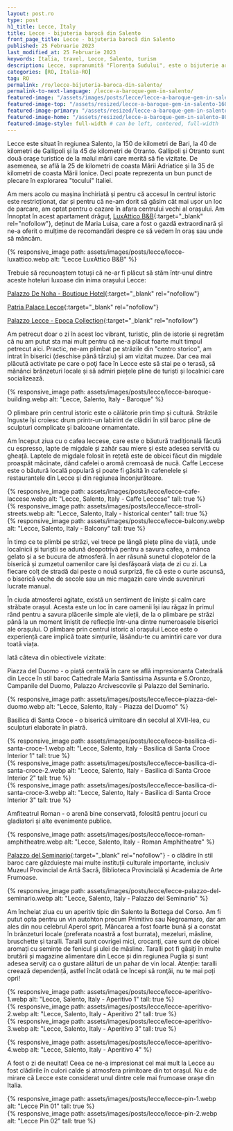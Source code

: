 ```yaml
---
layout: post.ro
type: post
h1_title: Lecce, Italy
title: Lecce - bijuteria barocă din Salento
front_page_title: Lecce - bijuteria barocă din Salento
published: 25 Februarie 2023
last_modified_at: 25 Februarie 2023
keywords: Italia, travel, Lecce, Salento, turism
description: Lecce, supranumită "Florența Sudului", este o bijuterie arhitecturală situată în Salento, Italia. Centrul istoric al orașului este renumit pentru clădirile sale în stil baroc cu ornamente complexe, realizate dintr-un calcar local de culoarea mierii, cunoscut sub numele de "pietra leccese". Dar este cunoscut și pentru atmosfera sa caldă, plină de viaţă și pentru bogăția culturală. Iată experiența noastră "leccese".
categories: [RO, Italia-RO]
tag: RO
permalink: /ro/lecce-bijuteria-baroca-din-salento/
permalink-to-next-language: /lecce-a-baroque-gem-in-salento/
featured-image: "/assets/images/posts/lecce/lecce-a-baroque-gem-in-salento.webp" # full size
featured-image-top: "/assets/resized/lecce-a-baroque-gem-in-salento-1600x900.webp" # width - 1200
featured-image-primary: "/assets/resized/lecce-a-baroque-gem-in-salento-800x450.webp" # width - 1200
featured-image-home: "/assets/resized/lecce-a-baroque-gem-in-salento-800x450.webp" # width - 600
featured-image-style: full-width # can be left, centered, full-width
---
```

Lecce este situat în regiunea Salento, la 150 de kilometri de Bari, la 40 de kilometri de Gallipoli și la 45 de kilometri de Otranto. Gallipoli și Otranto sunt două orașe turistice de la malul mării care merită să fie vizitate. De asemenea, se află la 25 de kilometri de coasta Mării Adriatice și la 35 de kilometri de coasta Mării Ionice. Deci poate reprezenta un bun punct de plecare în explorarea "tocului" Italiei.

Am mers acolo cu mașina închiriată și pentru că accesul în centrul istoric este restricționat, dar și pentru că ne-am dorit să găsim cât mai ușor un loc de parcare, am optat pentru o cazare în afara centrului vechi al orașului. Am înnoptat în acest apartament drăguț, [LuxAttico B&B](https://www.booking.com/hotel/it/luxattico-b-amp-b.en-gb.html?aid=7913345&no_rooms=1&group_adults=2){:target="_blank" rel="nofollow"}, deținut de Maria Luisa, care a fost o gazdă extraordinară și ne-a oferit o mulțime de recomandări despre ce să vedem în oraș sau unde să mâncăm.

{% responsive_image path: assets/images/posts/lecce/lecce-luxattico.webp alt: "Lecce LuxAttico B&B" %}


Trebuie să recunoaștem totuși că ne-ar fi plăcut să stăm într-unul dintre aceste hoteluri luxoase din inima orașului Lecce:

[Palazzo De Noha - Boutique Hotel](https://www.booking.com/hotel/it/palazzo-de-noha.en-gb.html?aid=7913345&no_rooms=1&group_adults=2){:target="_blank" rel="nofollow"}

[Patria Palace Lecce](https://www.booking.com/hotel/it/patria-palace.en-gb.html?aid=7913345&no_rooms=1&group_adults=2){:target="_blank" rel="nofollow"}


[Palazzo Lecce - Epoca Collection](https://www.booking.com/hotel/it/palazzo-lecce.en-gb.html?aid=7913345&no_rooms=1&group_adults=2){:target="_blank" rel="nofollow"}

Am petrecut doar o zi în acest loc vibrant, turistic, plin de istorie și regretăm că nu am putut sta mai mult pentru că ne-a plăcut foarte mult timpul petrecut aici. Practic, ne-am plimbat pe străzile din "centro storico", am intrat în biserici (deschise până târziu) și am vizitat muzee. Dar cea mai plăcută activitate pe care o poţi face în Lecce este să stai pe o terasă, să mănânci brânzeturi locale și să admiri piețele pline de turiști și localnici care socializează.

{% responsive_image path: assets/images/posts/lecce/lecce-baroque-building.webp alt: "Lecce, Salento, Italy - Baroque" %}

O plimbare prin centrul istoric este o călătorie prin timp și cultură. Străzile înguste își croiesc drum printr-un labirint de clădiri în stil baroc pline de sculpturi complicate și balcoane ornamentate.

Am început ziua cu o cafea leccese, care este o băutură tradițională făcută cu espresso, lapte de migdale și zahăr sau miere și este adesea servită cu gheață. Laptele de migdale folosit în rețetă este de obicei făcut din migdale proaspăt măcinate, dând cafelei o aromă cremoasă de nucă. Caffe Leccese este o băutură locală populară și poate fi găsită în cafenelele și restaurantele din Lecce și din regiunea înconjurătoare.


<div class="row mb-4">
    <div class="col-xs-12 col-sm-12 col-md-4 col-lg-4 mt-3">
            {% responsive_image path: assets/images/posts/lecce/lecce-cafe-laccese.webp alt: "Lecce, Salento, Italy - Caffe Leccese" tall: true %}
    </div>
    <div class="col-xs-12 col-sm-12 col-md-4 col-lg-4 mt-3">
            {% responsive_image path: assets/images/posts/lecce/lecce-stroll-streets.webp alt: "Lecce, Salento, Italy - historical center" tall: true %}
    </div>
    <div class="col-xs-12 col-sm-12 col-md-4 col-lg-4 mt-3">
            {% responsive_image path: assets/images/posts/lecce/lecce-balcony.webp alt: "Lecce, Salento, Italy - Balcony" tall: true %}
    </div>
</div>

În timp ce te plimbi pe străzi, vei trece pe lângă piețe pline de viață, unde localnicii și turiștii se adună deopotrivă pentru a savura cafea, a mânca gelato și a se bucura de atmosferă. În aer răsună sunetul clopotelor de la biserică și zumzetul oamenilor care își desfășoară viața de zi cu zi. La fiecare colț de stradă dai peste o nouă surpriză, fie că este o curte ascunsă, o biserică veche de secole sau un mic magazin care vinde suveniruri lucrate manual.

În ciuda atmosferei agitate, există un sentiment de liniște și calm care străbate orașul. Acesta este un loc în care oamenii își iau răgaz în primul rând pentru a savura plăcerile simple ale vieții, de la o plimbare pe străzi până la un moment liniștit de reflecție într-una dintre numeroasele biserici ale orașului. O plimbare prin centrul istoric al orașului Lecce este o experiență care implică toate simțurile, lăsându-te cu amintiri care vor dura toată viața.

Iată câteva din obiectivele vizitate:

Piazza del Duomo - o piață centrală în care se află impresionanta Catedrală din Lecce în stil baroc Cattedrale Maria Santissima Assunta e S.Oronzo, Campanile del Duomo, Palazzo Arcivescovile și Palazzo del Seminario.

{% responsive_image path: assets/images/posts/lecce/lecce-piazza-del-duomo.webp alt: "Lecce, Salento, Italy - Piazza del Duomo" %}

Basilica di Santa Croce - o biserică uimitoare din secolul al XVII-lea, cu sculpturi elaborate în piatră.

<div class="row mb-4">
    <div class="col-xs-12 col-sm-12 col-md-4 col-lg-4 mt-3">
            {% responsive_image path: assets/images/posts/lecce/lecce-basilica-di-santa-croce-1.webp alt: "Lecce, Salento, Italy - Basilica di Santa Croce Interior 1" tall: true %}
    </div>
    <div class="col-xs-12 col-sm-12 col-md-4 col-lg-4 mt-3">
            {% responsive_image path: assets/images/posts/lecce/lecce-basilica-di-santa-croce-2.webp alt: "Lecce, Salento, Italy - Basilica di Santa Croce Interior 2" tall: true %}
    </div>
    <div class="col-xs-12 col-sm-12 col-md-4 col-lg-4 mt-3">
            {% responsive_image path: assets/images/posts/lecce/lecce-basilica-di-santa-croce-3.webp alt: "Lecce, Salento, Italy - Basilica di Santa Croce Interior 3" tall: true %}
    </div>
</div>

Amfiteatrul Roman - o arenă bine conservată, folosită pentru jocuri cu gladiatori și alte evenimente publice.

{% responsive_image path: assets/images/posts/lecce/lecce-roman-amphitheatre.webp alt: "Lecce, Salento, Italy - Roman Amphitheatre" %}

[Palazzo del Seminario](https://museo.diocesilecce.org/il-palazzo-del-seminario/){:target="_blank" rel="nofollow"} -  o clădire în stil baroc care găzduiește mai multe instituții culturale importante, inclusiv Muzeul Provincial de Artă Sacră, Biblioteca Provincială și Academia de Arte Frumoase.

{% responsive_image path: assets/images/posts/lecce/lecce-palazzo-del-seminario.webp alt: "Lecce, Salento, Italy - Palazzo del Seminario" %}

Am încheiat ziua cu un aperitiv tipic din Salento la Bottega del Corso. Am fi putut opta pentru un vin autohton precum Primitivo sau Negroamaro, dar am ales din nou celebrul Aperol spriţ. Mâncarea a fost foarte bună și a constat în brânzeturi locale (preferata noastră a fost burrata), mezeluri, măsline, bruschette și taralli. Taralli sunt covrigei mici, crocanți, care sunt de obicei aromați cu semințe de fenicul și ulei de măsline. Taralli pot fi găsiţi în multe brutării și magazine alimentare din Lecce și din regiunea Puglia și sunt adesea serviţi ca o gustare alături de un pahar de vin local. Atenție: taralli creează dependență, astfel încât odată ce începi să ronţăi, nu te mai poți opri!

<div class="row mb-4">
    <div class="col-xs-12 col-sm-12 col-md-4 col-lg-4 mt-3">
            {% responsive_image path: assets/images/posts/lecce/lecce-aperitivo-1.webp alt: "Lecce, Salento, Italy - Aperitivo 1" tall: true %}
    </div>
    <div class="col-xs-12 col-sm-12 col-md-4 col-lg-4 mt-3">
            {% responsive_image path: assets/images/posts/lecce/lecce-aperitivo-2.webp alt: "Lecce, Salento, Italy -  Aperitivo 2" tall: true %}
    </div>
    <div class="col-xs-12 col-sm-12 col-md-4 col-lg-4 mt-3">
            {% responsive_image path: assets/images/posts/lecce/lecce-aperitivo-3.webp alt: "Lecce, Salento, Italy -  Aperitivo 3" tall: true %}
    </div>
</div>

{% responsive_image path: assets/images/posts/lecce/lecce-aperitivo-4.webp alt: "Lecce, Salento, Italy - Aperitivo 4" %}


A fost o zi de neuitat! Ceea ce ne-a impresionat cel mai mult la Lecce au fost clădirile în culori calde și atmosfera primitoare din tot orașul. Nu e de mirare că Lecce este considerat unul dintre cele mai frumoase orașe din Italia.

<div class="row mb-4">
    <div class="col-sm-6 text-center mb-3 mt-3">
            {% responsive_image path: assets/images/posts/lecce/lecce-pin-1.webp alt: "Lecce Pin 01" tall: true %}
    </div>
    <div class="col-sm-6 text-center mb-3 mt-3">
            {% responsive_image path: assets/images/posts/lecce/lecce-pin-2.webp alt: "Lecce Pin 02" tall: true %}
    </div>
</div>
